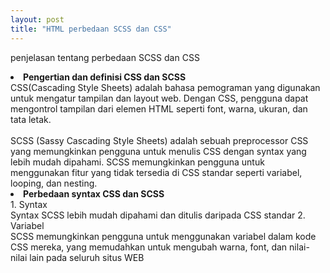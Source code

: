 ```yaml
---
layout: post
title: "HTML perbedaan SCSS dan CSS"
---
```


penjelasan tentang perbedaan SCSS dan CSS

<li><b>Pengertian dan definisi CSS dan SCSS</b></li>
CSS(Cascading Style Sheets) adalah bahasa pemograman yang digunakan untuk mengatur tampilan dan layout web. Dengan CSS, pengguna dapat mengontrol tampilan dari elemen HTML seperti font, warna, ukuran, dan tata letak.<br><br>SCSS (Sassy Cascading Style Sheets) adalah sebuah preprocessor CSS yang memungkinkan pengguna untuk menulis CSS dengan syntax yang lebih mudah dipahami. SCSS memungkinkan pengguna untuk menggunakan fitur yang tidak tersedia di CSS standar seperti variabel, looping, dan nesting.

<li><b>Perbedaan syntax CSS dan SCSS</b></li>
1. Syntax<br>Syntax SCSS lebih mudah dipahami dan ditulis daripada CSS standar
2. Variabel<br>SCSS memungkinkan pengguna untuk menggunakan variabel dalam kode CSS mereka, yang memudahkan untuk mengubah warna, font, dan nilai-nilai lain pada seluruh situs WEB

